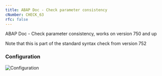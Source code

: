 ```yaml
---
title: ABAP Doc - Check parameter consistency
cNumber: CHECK_63
rfc: false
---
```


ABAP Doc - Check parameter consistency, works on version 750 and up

Note that this is part of the standard syntax check from version 752

### Configuration
![Configuration](/img/default_conf.png)